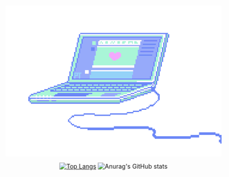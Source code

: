 
<div align="center">
        <img align="center" src="./assets/pc.gif"/>
        
<br/>

[![Top Langs](https://github-readme-stats.vercel.app/api/top-langs/?username=4ly-a&layout=compact&theme=radical)](https://github.com/anuraghazra/github-readme-stats)
![Anurag's GitHub stats](https://github-readme-stats.vercel.app/api?username=4ly-a&show_icons=true&theme=radical)


</div>

